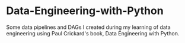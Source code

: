 # Data-Engineering-with-Python
Some data pipelines and DAGs I created during my learning of data engineering using Paul Crickard's book, Data Engineering with Python.
